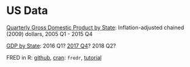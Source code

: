 # US Data

[Quarterly Gross Domestic Product by State](https://public.tableau.com/profile/bobweeks#!/vizhome/GDPbyStateRealQuarterly2014-08-21/Tables
): Inflation-adjusted chained (2009) dollars, 2005 Q1 - 2015 Q4

[GDP by State](https://www.bea.gov/news/archive?field_related_product_target_id=461&created_1=All&title=): 2016 Q1? [2017 Q4](http://www.publicnow.com/view/1332C5496CEC638D41176F364773861C50E536AC)? 2018 Q2?

FRED in R: [github](https://github.com/sboysel/fredr), [cran](https://cran.r-project.org/web/packages/fredr/fredr.pdf): ``fredr``, [tutorial](http://sboysel.github.io/fredr/articles/fredr.html)
